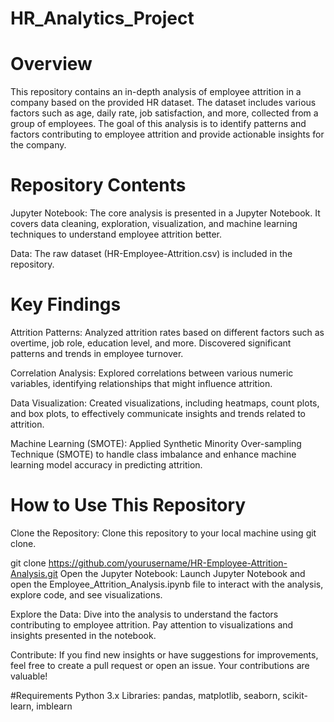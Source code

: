 # HR_Analytics_Project

# Overview
This repository contains an in-depth analysis of employee attrition in a company based on the provided HR dataset. The dataset includes various factors such as age, daily rate, job satisfaction, and more, collected from a group of employees. The goal of this analysis is to identify patterns and factors contributing to employee attrition and provide actionable insights for the company.

# Repository Contents
Jupyter Notebook: The core analysis is presented in a Jupyter Notebook. It covers data cleaning, exploration, visualization, and machine learning techniques to understand employee attrition better.

Data: The raw dataset (HR-Employee-Attrition.csv) is included in the repository.

# Key Findings
Attrition Patterns: Analyzed attrition rates based on different factors such as overtime, job role, education level, and more. Discovered significant patterns and trends in employee turnover.

Correlation Analysis: Explored correlations between various numeric variables, identifying relationships that might influence attrition.

Data Visualization: Created visualizations, including heatmaps, count plots, and box plots, to effectively communicate insights and trends related to attrition.

Machine Learning (SMOTE): Applied Synthetic Minority Over-sampling Technique (SMOTE) to handle class imbalance and enhance machine learning model accuracy in predicting attrition.

# How to Use This Repository
Clone the Repository: Clone this repository to your local machine using git clone.

git clone https://github.com/yourusername/HR-Employee-Attrition-Analysis.git
Open the Jupyter Notebook: Launch Jupyter Notebook and open the Employee_Attrition_Analysis.ipynb file to interact with the analysis, explore code, and see visualizations.

Explore the Data: Dive into the analysis to understand the factors contributing to employee attrition. Pay attention to visualizations and insights presented in the notebook.

Contribute: If you find new insights or have suggestions for improvements, feel free to create a pull request or open an issue. Your contributions are valuable!

#Requirements
Python 3.x
Libraries: pandas, matplotlib, seaborn, scikit-learn, imblearn
